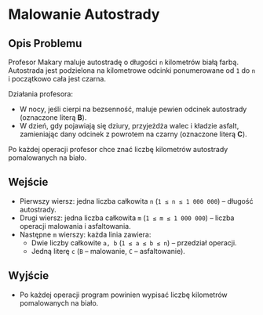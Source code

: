 # Malowanie Autostrady

## Opis Problemu

Profesor Makary maluje autostradę o długości `n` kilometrów białą farbą. Autostrada jest podzielona na kilometrowe odcinki ponumerowane od `1` do `n` i początkowo cała jest czarna.

Działania profesora:
- W nocy, jeśli cierpi na bezsenność, maluje pewien odcinek autostrady (oznaczone literą **B**).
- W dzień, gdy pojawiają się dziury, przyjeżdża walec i kładzie asfalt, zamieniając dany odcinek z powrotem na czarny (oznaczone literą **C**).

Po każdej operacji profesor chce znać liczbę kilometrów autostrady pomalowanych na biało.

## Wejście

- Pierwszy wiersz: jedna liczba całkowita `n` (`1 ≤ n ≤ 1 000 000`) – długość autostrady.
- Drugi wiersz: jedna liczba całkowita `m` (`1 ≤ m ≤ 1 000 000`) – liczba operacji malowania i asfaltowania.
- Następne `m` wierszy: każda linia zawiera:
  - Dwie liczby całkowite `a, b` (`1 ≤ a ≤ b ≤ n`) – przedział operacji.
  - Jedną literę `c` (`B` – malowanie, `C` – asfaltowanie).

## Wyjście

- Po każdej operacji program powinien wypisać liczbę kilometrów pomalowanych na biało.
